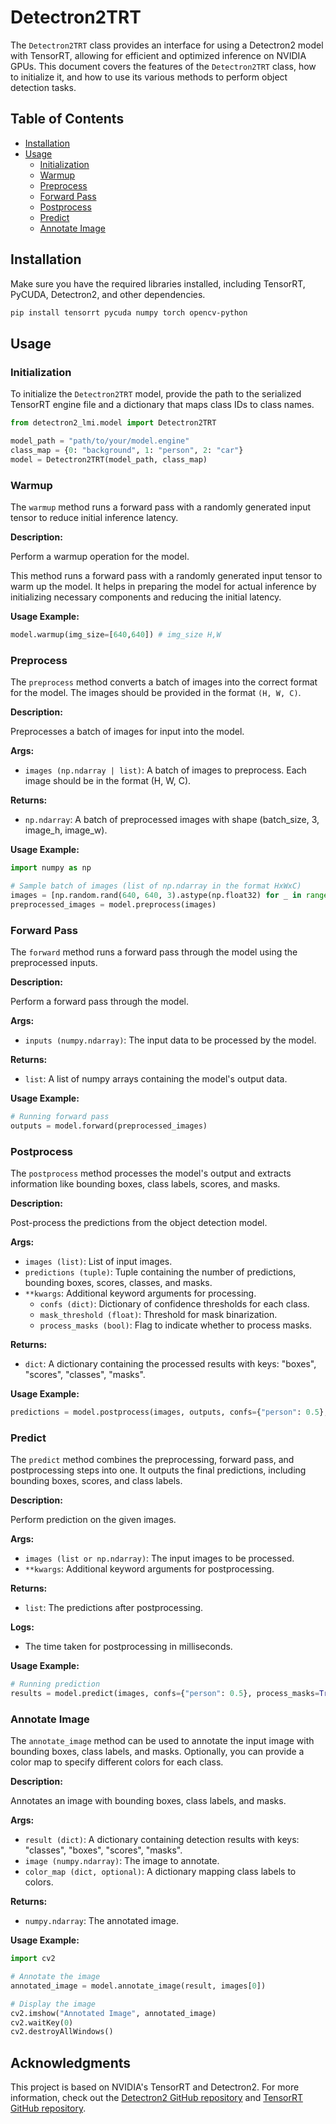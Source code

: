 # Detectron2TRT

The `Detectron2TRT` class provides an interface for using a Detectron2 model with TensorRT, allowing for efficient and optimized inference on NVIDIA GPUs. This document covers the features of the `Detectron2TRT` class, how to initialize it, and how to use its various methods to perform object detection tasks.

## Table of Contents

- [Installation](#installation)
- [Usage](#usage)
  - [Initialization](#initialization)
  - [Warmup](#warmup)
  - [Preprocess](#preprocess)
  - [Forward Pass](#forward-pass)
  - [Postprocess](#postprocess)
  - [Predict](#predict)
  - [Annotate Image](#annotate-image)

## Installation

Make sure you have the required libraries installed, including TensorRT, PyCUDA, Detectron2, and other dependencies.

```sh
pip install tensorrt pycuda numpy torch opencv-python
```
## Usage

### Initialization

To initialize the `Detectron2TRT` model, provide the path to the serialized TensorRT engine file and a dictionary that maps class IDs to class names.

```python
from detectron2_lmi.model import Detectron2TRT

model_path = "path/to/your/model.engine"
class_map = {0: "background", 1: "person", 2: "car"}
model = Detectron2TRT(model_path, class_map)
```

### Warmup

The `warmup` method runs a forward pass with a randomly generated input tensor to reduce initial inference latency.

**Description:**

Perform a warmup operation for the model.

This method runs a forward pass with a randomly generated input tensor to warm up the model. It helps in preparing the model for actual inference by initializing necessary components and reducing the initial latency.

**Usage Example:**

```python
model.warmup(img_size=[640,640]) # img_size H,W
```

### Preprocess

The `preprocess` method converts a batch of images into the correct format for the model. The images should be provided in the format `(H, W, C)`.

**Description:**

Preprocesses a batch of images for input into the model.

**Args:**
- `images (np.ndarray | list)`: A batch of images to preprocess. Each image should be in the format (H, W, C).

**Returns:**
- `np.ndarray`: A batch of preprocessed images with shape (batch_size, 3, image_h, image_w).

**Usage Example:**

```python
import numpy as np

# Sample batch of images (list of np.ndarray in the format HxWxC)
images = [np.random.rand(640, 640, 3).astype(np.float32) for _ in range(model.batch_size)]
preprocessed_images = model.preprocess(images)
```

### Forward Pass

The `forward` method runs a forward pass through the model using the preprocessed inputs.

**Description:**

Perform a forward pass through the model.

**Args:**
- `inputs (numpy.ndarray)`: The input data to be processed by the model.

**Returns:**
- `list`: A list of numpy arrays containing the model's output data.

**Usage Example:**

```python
# Running forward pass
outputs = model.forward(preprocessed_images)
```

### Postprocess

The `postprocess` method processes the model's output and extracts information like bounding boxes, class labels, scores, and masks.

**Description:**

Post-process the predictions from the object detection model.

**Args:**
- `images (list)`: List of input images.
- `predictions (tuple)`: Tuple containing the number of predictions, bounding boxes, scores, classes, and masks.
- `**kwargs`: Additional keyword arguments for processing.
  - `confs (dict)`: Dictionary of confidence thresholds for each class.
  - `mask_threshold (float)`: Threshold for mask binarization.
  - `process_masks (bool)`: Flag to indicate whether to process masks.

**Returns:**
- `dict`: A dictionary containing the processed results with keys: "boxes", "scores", "classes", "masks".

**Usage Example:**

```python
predictions = model.postprocess(images, outputs, confs={"person": 0.5}, process_masks=True)
```

### Predict

The `predict` method combines the preprocessing, forward pass, and postprocessing steps into one. It outputs the final predictions, including bounding boxes, scores, and class labels.

**Description:**

Perform prediction on the given images.

**Args:**
- `images (list or np.ndarray)`: The input images to be processed.
- `**kwargs`: Additional keyword arguments for postprocessing.

**Returns:**
- `list`: The predictions after postprocessing.

**Logs:**
- The time taken for postprocessing in milliseconds.

**Usage Example:**

```python
# Running prediction
results = model.predict(images, confs={"person": 0.5}, process_masks=True)
```

### Annotate Image

The `annotate_image` method can be used to annotate the input image with bounding boxes, class labels, and masks. Optionally, you can provide a color map to specify different colors for each class.

**Description:**

Annotates an image with bounding boxes, class labels, and masks.

**Args:**
- `result (dict)`: A dictionary containing detection results with keys: "classes", "boxes", "scores", "masks".
- `image (numpy.ndarray)`: The image to annotate.
- `color_map (dict, optional)`: A dictionary mapping class labels to colors.

**Returns:**
- `numpy.ndarray`: The annotated image.

**Usage Example:**

```python
import cv2

# Annotate the image
annotated_image = model.annotate_image(result, images[0])

# Display the image
cv2.imshow("Annotated Image", annotated_image)
cv2.waitKey(0)
cv2.destroyAllWindows()
```

## Acknowledgments

This project is based on NVIDIA's TensorRT and Detectron2. For more information, check out the [Detectron2 GitHub repository](https://github.com/facebookresearch/detectron2) and [TensorRT GitHub repository](https://github.com/NVIDIA/TensorRT).